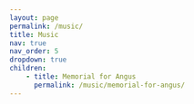 ```yaml
---
layout: page
permalink: /music/
title: Music
nav: true
nav_order: 5
dropdown: true
children: 
    - title: Memorial for Angus
      permalink: /music/memorial-for-angus/
---
```



